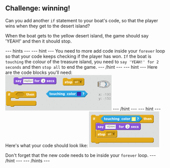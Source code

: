 ## Challenge: winning!

Can you add another `if` statement to your boat's code, so that the player wins when they get to the desert island?

When the boat gets to the yellow desert island, the game should say 'YEAH!' and then it should stop.

\--- hints \--- \--- hint \--- You need to more add code inside your `forever` loop so that your code keeps checking if the player has won. `If` the boat is `touching` the colour of the treasure island, you need to `say 'YEAH!' for 2 seconds` and then `stop all` to end the game. \--- /hint \--- \--- hint \--- Here are the code blocks you'll need: ![screenshot](images/boat-win-blocks.png) \--- /hint \--- \--- hint \--- Here's what your code should look like: ![screenshot](images/boat-win-code.png)

Don't forget that the new code needs to be inside your `forever` loop. \--- /hint \--- \--- /hints \---